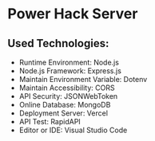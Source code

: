 # Power Hack Server

## Used Technologies:
- Runtime Environment: Node.js
- Node.js Framework: Express.js
- Maintain Environment Variable: Dotenv
- Maintain Accessibility: CORS
- API Security: JSONWebToken
- Online Database: MongoDB
- Deployment Server: Vercel
- API Test: RapidAPI
- Editor or IDE: Visual Studio Code